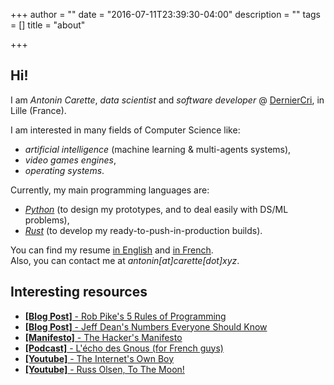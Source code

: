 +++
author = ""
date = "2016-07-11T23:39:30-04:00"
description = ""
tags = []
title = "about"

+++

## Hi!

I am <em>Antonin Carette</em>, <em>data scientist</em> and <em>software developer</em> @ [DernierCri](https://derniercri.io), in Lille (France).

I am interested in many fields of Computer Science like:

* <em>artificial intelligence</em> (machine learning & multi-agents systems),
* <em>video games engines</em>,
* <em>operating systems</em>.

Currently, my main programming languages are:

* <em>[Python](https://www.python.org)</em> (to design my prototypes, and to deal easily with DS/ML problems),  
* <em>[Rust](https://rust-lang.org)</em> (to develop my ready-to-push-in-production builds).

You can find my resume [in English](/CV_Carette_Antonin_EN.pdf) and [in French](/CV_Carette_Antonin_FR.pdf).  
Also, you can contact me at _antonin[at]carette[dot]xyz_.

## Interesting resources
* [**[Blog Post]** - Rob Pike's 5 Rules of Programming](http://users.ece.utexas.edu/~adnan/pike.html)
* [**[Blog Post]** - Jeff Dean's Numbers Everyone Should Know](http://highscalability.com/numbers-everyone-should-know)
* [**[Manifesto]** - The Hacker's Manifesto](https://www.usc.edu/~douglast/202/lecture23/manifesto.html)
* [**[Podcast]** - L'écho des Gnous (for French guys)](http://ludovic.grossard.fr/feed/podcast/lecho-des-gnous)
* [**[Youtube]** - The Internet's Own Boy](https://www.youtube.com/watch?v=9vz06QO3UkQ)
* [**[Youtube]** - Russ Olsen, To The Moon!](https://www.youtube.com/watch?v=4Sso4HtvJsw)

